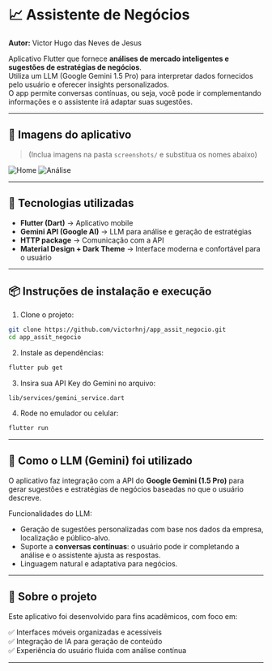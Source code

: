 
# 📈 Assistente de Negócios

**Autor:** Victor Hugo das Neves de Jesus

Aplicativo Flutter que fornece **análises de mercado inteligentes e sugestões de estratégias de negócios**.  
Utiliza um LLM (Google Gemini 1.5 Pro) para interpretar dados fornecidos pelo usuário e oferecer insights personalizados.  
O app permite conversas contínuas, ou seja, você pode ir complementando informações e o assistente irá adaptar suas sugestões.

---

## 📱 Imagens do aplicativo

> (Inclua imagens na pasta `screenshots/` e substitua os nomes abaixo)

![Home](screenshots/home_screen.png)
![Análise](screenshots/analysis_screen.png)

---

## 🚀 Tecnologias utilizadas

- **Flutter (Dart)** → Aplicativo mobile
- **Gemini API (Google AI)** → LLM para análise e geração de estratégias
- **HTTP package** → Comunicação com a API
- **Material Design + Dark Theme** → Interface moderna e confortável para o usuário

---

## 📦 Instruções de instalação e execução

1. Clone o projeto:

```bash
git clone https://github.com/victorhnj/app_assit_negocio.git
cd app_assit_negocio
```

2. Instale as dependências:

```bash
flutter pub get
```

3. Insira sua API Key do Gemini no arquivo:

```
lib/services/gemini_service.dart
```

4. Rode no emulador ou celular:

```bash
flutter run
```

---

## 🧠 Como o LLM (Gemini) foi utilizado

O aplicativo faz integração com a API do **Google Gemini (1.5 Pro)** para gerar sugestões e estratégias de negócios baseadas no que o usuário descreve.

Funcionalidades do LLM:

- Geração de sugestões personalizadas com base nos dados da empresa, localização e público-alvo.
- Suporte a **conversas contínuas**: o usuário pode ir completando a análise e o assistente ajusta as respostas.
- Linguagem natural e adaptativa para negócios.

---

## 📌 Sobre o projeto

Este aplicativo foi desenvolvido para fins acadêmicos, com foco em:

✅ Interfaces móveis organizadas e acessíveis  
✅ Integração de IA para geração de conteúdo  
✅ Experiência do usuário fluida com análise contínua

---
